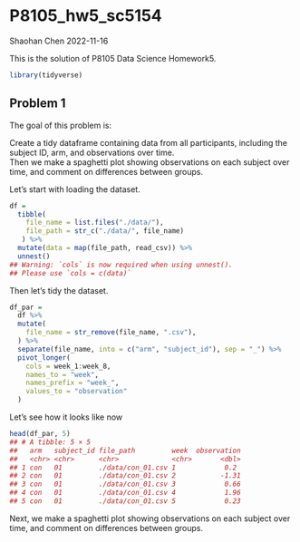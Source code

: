 P8105_hw5_sc5154
================
Shaohan Chen
2022-11-16

This is the solution of P8105 Data Science Homework5.

``` r
library(tidyverse)
```

## Problem 1

The goal of this problem is:

Create a tidy dataframe containing data from all participants, including
the subject ID, arm, and observations over time.  
Then we make a spaghetti plot showing observations on each subject over
time, and comment on differences between groups.

Let’s start with loading the dataset.

``` r
df = 
  tibble(
    file_name = list.files("./data/"),
    file_path = str_c("./data/", file_name)
   ) %>%
  mutate(data = map(file_path, read_csv)) %>%
  unnest()
## Warning: `cols` is now required when using unnest().
## Please use `cols = c(data)`
```

Then let’s tidy the dataset.

``` r
df_par = 
  df %>%
  mutate(
    file_name = str_remove(file_name, ".csv"),
  ) %>%
  separate(file_name, into = c("arm", "subject_id"), sep = "_") %>%
  pivot_longer(
    cols = week_1:week_8,
    names_to = "week",
    names_prefix = "week_",
    values_to = "observation"
  )
```

Let’s see how it looks like now

``` r
head(df_par, 5)
## # A tibble: 5 × 5
##   arm   subject_id file_path         week  observation
##   <chr> <chr>      <chr>             <chr>       <dbl>
## 1 con   01         ./data/con_01.csv 1            0.2 
## 2 con   01         ./data/con_01.csv 2           -1.31
## 3 con   01         ./data/con_01.csv 3            0.66
## 4 con   01         ./data/con_01.csv 4            1.96
## 5 con   01         ./data/con_01.csv 5            0.23
```

Next, we make a spaghetti plot showing observations on each subject over
time, and comment on differences between groups.
